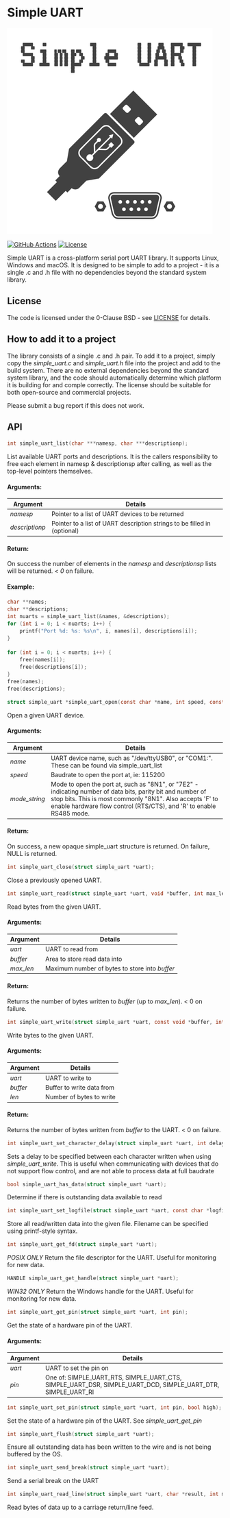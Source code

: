 # Simple UART

<img src="/simple_uart_logo.png" alt="Simple UART Logo" width="480"/>

[![GitHub Actions](https://github.com/AndreRenaud/simple_uart/workflows/C/C++%20CI/badge.svg)](https://github.com/AndreRenaud/simple_uart/actions)
[![License](https://img.shields.io/badge/License-BSD%200--Clause-brightgreen.svg)](/LICENSE)

Simple UART is a cross-platform serial port UART library. It supports Linux, Windows and macOS. It is designed to be simple to add to a project - it is a single .c and .h file with no dependencies beyond the standard system library.

## License

The code is licensed under the 0-Clause BSD - see [LICENSE](/LICENSE) for details.

## How to add it to a project

The library consists of a single .c and .h pair. To add it to a project, simply copy the *simple_uart.c* and *simple_uart.h* file into the project and add to the build system. There are no external dependencies beyond the standard system library, and the code should automatically determine which platform it is building for and comple correctly. The license should be suitable for both open-source and commercial projects.

Please submit a bug report if this does not work.

## API
```c
int simple_uart_list(char ***namesp, char ***descriptionp);
```

List available UART ports and descriptions.
It is the callers responsibility to free each element in namesp & descriptionsp after calling, as well as the top-level pointers themselves.

#### Arguments:
Argument | Details
-------- | -------
*namesp* | Pointer to a list of UART devices to be returned
*descriptionp* | Pointer to a list of UART description strings to be filled in (optional)

#### Return:
On success the number of elements in the *namesp* and *descriptionsp* lists will be returned. *< 0* on failure.

#### Example:
```c
char **names;
char **descriptions;
int nuarts = simple_uart_list(&names, &descriptions);
for (int i = 0; i < nuarts; i++) {
	printf("Port %d: %s: %s\n", i, names[i], descriptions[i]);
}

for (int i = 0; i < nuarts; i++) {
	free(names[i]);
	free(descriptions[i]);
}
free(names);
free(descriptions);
```

```c
struct simple_uart *simple_uart_open(const char *name, int speed, const char *mode_string);
```
Open a given UART device.

#### Arguments:
Argument | Details
-------- | -------
*name*   | UART device name, such as "/dev/ttyUSB0", or "COM1:". These can be found via simple_uart_list
*speed*  | Baudrate to open the port at, ie: 115200
*mode_string*| Mode to open the port at, such as "8N1", or "7E2" - indicating number of data bits, parity bit and number of stop bits. This is most commonly "8N1". Also accepts 'F' to enable hardware flow control (RTS/CTS), and 'R' to enable RS485 mode.

#### Return:
On success, a new opaque simple_uart structure is returned. On failure, NULL is returned.

```c
int simple_uart_close(struct simple_uart *uart);
```
Close a previously opened UART.

```c
int simple_uart_read(struct simple_uart *uart, void *buffer, int max_len);
```
Read bytes from the given UART.

#### Arguments:
Argument | Details
-------- | -------
*uart*   | UART to read from
*buffer* | Area to store read data into
*max_len*| Maximum number of bytes to store into *buffer*

#### Return:
Returns the number of bytes written to *buffer* (up to *max_len*). < 0 on failure.

```c
int simple_uart_write(struct simple_uart *uart, const void *buffer, int len);
```
Write bytes to the given UART.

#### Arguments:
Argument | Details
-------- | -------
*uart*   | UART to write to
*buffer* | Buffer to write data from
*len*    | Number of bytes to write

#### Return:
Returns the number of bytes written from *buffer* to the UART. < 0 on failure.

```c
int simple_uart_set_character_delay(struct simple_uart *uart, int delay_us);
```
Sets a delay to be specified between each character written when using *simple_uart_write*.
This is useful when communicating with devices that do not support flow control, and are not able to process data at full baudrate

```c
bool simple_uart_has_data(struct simple_uart *uart);
```
Determine if there is outstanding data available to read

```c
int simple_uart_set_logfile(struct simple_uart *uart, const char *logfile, ...);
```
Store all read/written data into the given file. Filename can be specified using printf-style syntax.

```c
int simple_uart_get_fd(struct simple_uart *uart);
```
*POSIX ONLY* Return the file descriptor for the UART. Useful for monitoring for new data.

```c
HANDLE simple_uart_get_handle(struct simple_uart *uart);
```
*WIN32 ONLY* Return the Windows handle for the UART. Useful for monitoring for new data.

```c
int simple_uart_get_pin(struct simple_uart *uart, int pin);
```
Get the state of a hardware pin of the UART.

#### Arguments:
Argument | Details
-------- | -------
*uart*   | UART to set the pin on
*pin*    | One of: SIMPLE_UART_RTS, SIMPLE_UART_CTS, SIMPLE_UART_DSR, SIMPLE_UART_DCD, SIMPLE_UART_DTR, SIMPLE_UART_RI

```c
int simple_uart_set_pin(struct simple_uart *uart, int pin, bool high);
```
Set the state of a hardware pin of the UART. See *simple_uart_get_pin*

```c
int simple_uart_flush(struct simple_uart *uart);
```
Ensure all outstanding data has been written to the wire and is not being buffered by the OS.

```c
int simple_uart_send_break(struct simple_uart *uart);
```
Send a serial break on the UART

```c
int simple_uart_read_line(struct simple_uart *uart, char *result, int max_len, int ms_timeout);
```
Read bytes of data up to a carriage return/line feed.
